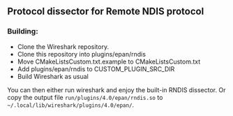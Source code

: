 ## Protocol dissector for Remote NDIS protocol

### Building:
- Clone the Wireshark repository.
- Clone this repository into plugins/epan/rndis
- Move CMakeListsCustom.txt.example to CMakeListsCustom.txt
- Add plugins/epan/rndis to CUSTOM_PLUGIN_SRC_DIR
- Build Wireshark as usual

You can then either run wireshark and enjoy the built-in RNDIS dissector.
Or copy the output file `run/plugins/4.0/epan/rndis.so` to `~/.local/lib/wireshark/plugins/4.0/epan/`.
